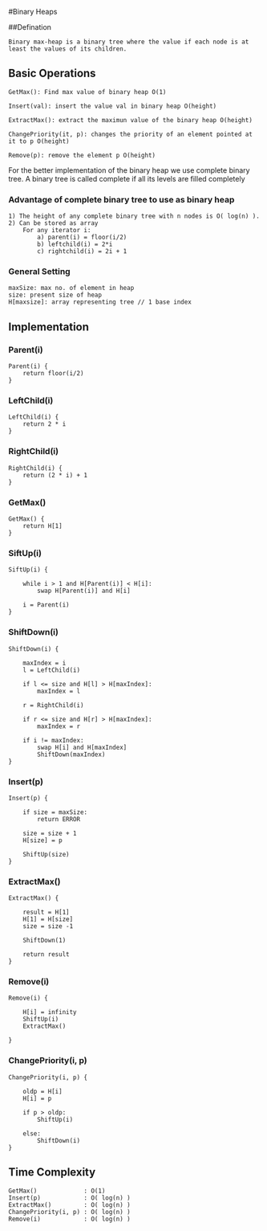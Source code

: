 #Binary Heaps

##Defination

	Binary max-heap is a binary tree where the value if each node is at least the values of its children.

## Basic Operations

	GetMax(): Find max value of binary heap O(1)

	Insert(val): insert the value val in binary heap O(height)

	ExtractMax(): extract the maximun value of the binary heap O(height)

	ChangePriority(it, p): changes the priority of an element pointed at it to p O(height)

	Remove(p): remove the element p O(height)

For the better implementation of the binary heap we use complete binary tree.
	A binary tree is called complete if all its levels are filled completely

### Advantage of complete binary tree to use as binary heap

	1) The height of any complete binary tree with n nodes is O( log(n) ).
	2) Can be stored as array
		For any iterator i:
			a) parent(i) = floor(i/2)
			b) leftchild(i) = 2*i
			c) rightchild(i) = 2i + 1

### General Setting

	maxSize: max no. of element in heap
	size: present size of heap
	H[maxsize]: array representing tree // 1 base index

## Implementation

### Parent(i)

	Parent(i) {
		return floor(i/2)
	}


### LeftChild(i)

	LeftChild(i) {
		return 2 * i
	}

### RightChild(i)

	RightChild(i) {
		return (2 * i) + 1
	}

### GetMax()

	GetMax() {
		return H[1]
	}

### SiftUp(i)

	SiftUp(i) {

		while i > 1 and H[Parent(i)] < H[i]:
			swap H[Parent(i)] and H[i]

		i = Parent(i)
	}

### ShiftDown(i)

	ShiftDown(i) {

		maxIndex = i
		l = LeftChild(i)

		if l <= size and H[l] > H[maxIndex]:
			maxIndex = l

		r = RightChild(i)

		if r <= size and H[r] > H[maxIndex]:
			maxIndex = r

		if i != maxIndex:
			swap H[i] and H[maxIndex]
			ShiftDown(maxIndex)
	}

### Insert(p)

	Insert(p) {

		if size = maxSize:
			return ERROR

		size = size + 1
		H[size] = p

		ShiftUp(size)
	}

### ExtractMax()

	ExtractMax() {

		result = H[1]
		H[1] = H[size]
		size = size -1

		ShiftDown(1)

		return result
	}

### Remove(i)

	Remove(i) {

		H[i] = infinity
		ShiftUp(i)
		ExtractMax()

	}

### ChangePriority(i, p)

	ChangePriority(i, p) {

		oldp = H[i]
		H[i] = p

		if p > oldp:
			ShiftUp(i)

		else:
			ShiftDown(i)
	}


## Time Complexity

	GetMax()             : O(1)
	Insert(p)            : O( log(n) )
	ExtractMax()         : O( log(n) )
	ChangePriority(i, p) : O( log(n) )
	Remove(i)            : O( log(n) )